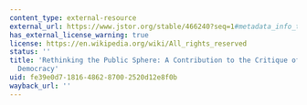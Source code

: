 ```yaml
---
content_type: external-resource
external_url: https://www.jstor.org/stable/466240?seq=1#metadata_info_tab_contents
has_external_license_warning: true
license: https://en.wikipedia.org/wiki/All_rights_reserved
status: ''
title: 'Rethinking the Public Sphere: A Contribution to the Critique of Actually Existing
  Democracy'
uid: fe39e0d7-1816-4862-8700-2520d12e8f0b
wayback_url: ''
---
```

